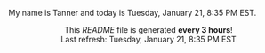 My name is Tanner and today is Tuesday, January 21, 8:35 PM EST.

<p align="center">This <i>README</i> file is generated <b>every 3 hours</b>!</br>Last refresh: Tuesday, January 21, 8:35 PM EST<br /></p>
